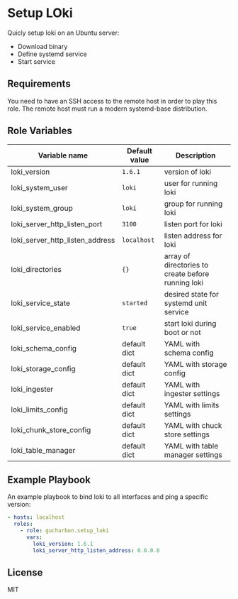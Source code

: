 # Setup LOki

Quicly setup loki on an Ubuntu server:

- Download binary
- Define systemd service
- Start service

## Requirements

You need to have an SSH access to the remote host in order to play this role. The remote host must run a modern systemd-base distribution.

## Role Variables

| Variable name                   | Default value | Description                                        |
| ------------------------------- | ------------- | -------------------------------------------------- |
| loki_version                    | `1.6.1`       | version of loki                                    |
| loki_system_user                | `loki`        | user for running loki                              |
| loki_system_group               | `loki`        | group for running loki                             |
| loki_server_http_listen_port    | `3100`        | listen port for loki                               |
| loki_server_http_listen_address | `localhost`   | listen address for loki                            |
| loki_directories                | `{}`          | array of directories to create before running loki |
| loki_service_state              | `started`     | desired state for systemd unit service             |
| loki_service_enabled            | `true`        | start loki during boot or not                      |
| loki_schema_config              | default dict  | YAML with schema config                            |
| loki_storage_config             | default dict  | YAML with storage config                           |
| loki_ingester                   | default dict  | YAML with ingester settings                        |
| loki_limits_config              | default dict  | YAML with limits settings                          |
| loki_chunk_store_config         | default dict  | YAML with chuck store settings                     |
| loki_table_manager              | default dict  | YAML with table manager settings                   |

## Example Playbook

An example playbook to bind loki to all interfaces and ping a specific version:

```yaml
- hosts: localhost
  roles:
    - role: gucharbon.setup_loki
      vars:
        loki_version: 1.6.1
        loki_server_http_listen_address: 0.0.0.0
```

## License

MIT
